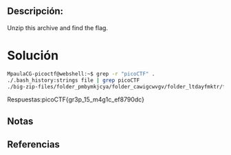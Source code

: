  
## Descripción:
Unzip this archive and find the flag.

# Solución
```bash
MpaulaCG-picoctf@webshell:~$ grep -r "picoCTF" .
./.bash_history:strings file | grep picoCTF
./big-zip-files/folder_pmbymkjcya/folder_cawigcwvgv/folder_ltdayfmktr/folder_fnpfclfyee/whzxrpivpqld.txt:information on the record will last a billion years. Genes and brains and books encode picoCTF{gr3p_15_m4g1c_ef8790dc}
```

Respuestas:picoCTF{gr3p_15_m4g1c_ef8790dc}
## Notas

## Referencias

